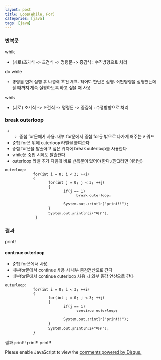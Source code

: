 ```yaml
---
layout: post
title: Loop(While, For)
categories: [java]
tags: [java]
---
```

### 반복문

while
- (세로)초기식 -> 조건식 -> 명령문 -> 증감식 : 수직방향으로 처리

do while
- 명령을 먼저 실행 후 나중에 조건 체크. 적어도 한번은 실행. 어떤명령을 실행했는데 될 때까지 계속 실행하도록 하고 싶을 때 사용

while
- (세로) 초기식 -> 조건식 -> 명령문 -> 증감식 : 수평방향으로 처리

### break outerloop

- - 중첩  for문에서 사용. 내부 for문에서  중첩 for문 밖으로 나가게 해주는 키워드
- 중첩 for문 위에 outerloop 라벨을 붙여준다
- 중첩 for문을 탈출하고 싶은 위치에 break outerloop를 사용한다
- while문 중첩 시에도 탈출한다
- outerloop 라벨 추가 다음에 바로 반복문이 있어야 한다.(안그러면 에러남)

~~~
outerloop:
             for(int i = 0; i < 3; ++i)
             {
                    for(int j = 0; j < 3; ++j)
                    {
                           if(j == 1)
                                 break outerloop;
                           
                           System.out.println("print!!");
                    }
                    System.out.println(i+"바퀴");
              }
~~~

### 결과

print!!

#### continue outerloop

- 중첩 for문에서 사용.
- 내부for문에서 continue 사용 시 내부 증감연산으로 간다
- 내부for문에서 continue outerloop 사용 시 외부 증감 연산으로 간다

~~~
outerloop:
             for(int i = 0; i < 3; ++i)
             {
                    for(int j = 0; j < 3; ++j)
                    {
                           if(j == 1)
                                 continue outerloop;
                           
                           System.out.println("print!!");
                    }
                    System.out.println(i+"바퀴");
             }
~~~

결과
print!!
print!!
print!!

<div id="disqus_thread"></div>
<script>

/**
*  RECOMMENDED CONFIGURATION VARIABLES: EDIT AND UNCOMMENT THE SECTION BELOW TO INSERT DYNAMIC VALUES FROM YOUR PLATFORM OR CMS.
*  LEARN WHY DEFINING THESE VARIABLES IS IMPORTANT: https://disqus.com/admin/universalcode/#configuration-variables*/
/*
var disqus_config = function () {
this.page.url = PAGE_URL;  // Replace PAGE_URL with your page's canonical URL variable
this.page.identifier = PAGE_IDENTIFIER; // Replace PAGE_IDENTIFIER with your page's unique identifier variable
};
*/
(function() { // DON'T EDIT BELOW THIS LINE
var d = document, s = d.createElement('script');
s.src = 'https://parkwonhui.disqus.com/embed.js';
s.setAttribute('data-timestamp', +new Date());
(d.head || d.body).appendChild(s);
})();
</script>
<noscript>Please enable JavaScript to view the <a href="https://disqus.com/?ref_noscript">comments powered by Disqus.</a></noscript>
                            